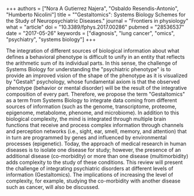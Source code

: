 +++
authors = ["Nora A Gutierrez Najera", "Osbaldo Resendis-Antonio", "Humberto Nicolini"]
title = "\"Gestaltomics\": Systems Biology Schemes for the Study of Neuropsychiatric Diseases."
journal = "Frontiers in physiology"
what = "article"
doi = "10.3389/fphys.2017.00286"
pubmed = "28536537"
date = "2017-05-26"
keywords = ["diagnosis", "lung cancer", "omics", "psychiatry", "systems biology"]
+++

The integration of different sources of biological information about what defines a behavioral phenotype is difficult to unify in an entity that reflects the arithmetic sum of its individual parts. In this sense, the challenge of Systems Biology for understanding the "psychiatric phenotype" is to provide an improved vision of the shape of the phenotype as it is visualized by "Gestalt" psychology, whose fundamental axiom is that the observed phenotype (behavior or mental disorder) will be the result of the integrative composition of every part. Therefore, we propose the term "Gestaltomics" as a term from Systems Biology to integrate data coming from different sources of information (such as the genome, transcriptome, proteome, epigenome, metabolome, phenome, and microbiome). In addition to this biological complexity, the mind is integrated through multiple brain functions that receive and process complex information through channels and perception networks (i.e., sight, ear, smell, memory, and attention) that in turn are programmed by genes and influenced by environmental processes (epigenetic). Today, the approach of medical research in human diseases is to isolate one disease for study; however, the presence of an additional disease (co-morbidity) or more than one disease (multimorbidity) adds complexity to the study of these conditions. This review will present the challenge of integrating psychiatric disorders at different levels of information (Gestaltomics). The implications of increasing the level of complexity, for example, studying the co-morbidity with another disease such as cancer, will also be discussed.